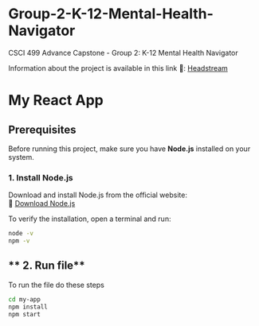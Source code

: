 # Group-2-K-12-Mental-Health-Navigator
CSCI 499 Advance Capstone - Group 2: K-12 Mental Health Navigator

Information about the project is available in this link 🔗: [Headstream](https://www.headstreaminnovation.com/procurement-program)


# My React App  

## **Prerequisites**  
Before running this project, make sure you have **Node.js** installed on your system.  

### **1. Install Node.js**  
Download and install Node.js from the official website:  
🔗 [Download Node.js](https://nodejs.org/)  

To verify the installation, open a terminal and run:  
```bash
node -v
npm -v
```

## ** 2. Run file**
To run the file do these steps
```bash
cd my-app
npm install
npm start
